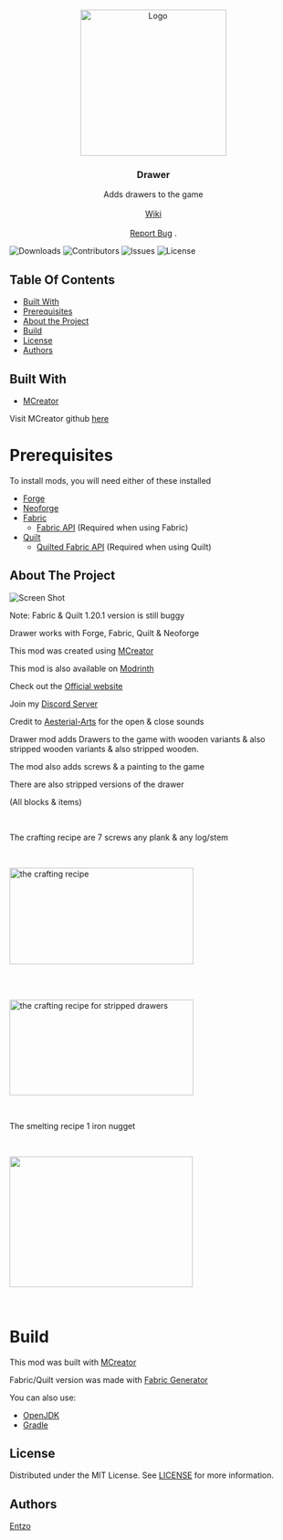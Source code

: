 
<br/>
<p align="center">
  <a href="https://github.com/EntzoMC/drawer">
    <img src="https://i.imgur.com/Vy6Xgnr.png" alt="Logo" width="256" height="256">
  </a>

  <h3 align="center">Drawer</h3>

  <p align="center">
    Adds drawers to the game
    <br/>
    <br/>
    <a href="https://github.com/EntzoMC/drawer/wiki">Wiki</a>
    <br/>
    <br/>
    <a href="https://github.com/EntzoMC/drawer/issues">Report Bug</a>
    .
  </p>
</p>

![Downloads](https://img.shields.io/github/downloads/EntzoMC/drawer/total) ![Contributors](https://img.shields.io/github/contributors/EntzoMC/drawer?color=dark-green) ![Issues](https://img.shields.io/github/issues/EntzoMC/drawer) ![License](https://img.shields.io/github/license/EntzoMC/drawer) 

## Table Of Contents

* [Built With](#built-with)
* [Prerequisites](#prerequisites)
* [About the Project](#about-the-project)
* [Build](#build)
* [License](#license)
* [Authors](#authors)

## Built With

* [MCreator](https://mcreator.net)

Visit MCreator github [here](https://github.com/MCreator/MCreator)

# Prerequisites

To install mods, you will need either of these installed 

* [Forge](https://files.minecraftforge.net/net/minecraftforge/forge/)
* [Neoforge](https://neoforged.net)
* [Fabric](https://fabricmc.net)
    * [Fabric API](https://modrinth.com/mod/fabric-api) (Required when using Fabric)
* [Quilt](https://quiltmc.org/en/) 
    * [Quilted Fabric API](https://modrinth.com/mod/qsl) (Required when using Quilt)

## About The Project

![Screen Shot](https://cdn.modrinth.com/data/MxQJZHGa/images/f2f874d811ec07b10e574d41805ad37d4344be95.png)

<p>Note: Fabric & Quilt 1.20.1 version is still buggy<br />
<p>Drawer works with Forge, Fabric, Quilt & Neoforge</p>
<p>This mod was created using <a href="https://mcreator.net/">MCreator</a></p>
<p>This mod is also available on <a href="https://modrinth.com/mod/drawer">Modrinth</a></p>
<p>Check out the <a href="https://entzomc.com/mods">Official website</a></p>
<p>Join my <a title="Discord Server" href="https://discord.gg/GChPQjPMse">Discord Server</a></p>
<p>Credit to&nbsp;<a href="https://freesound.org/people/Aesterial-Arts/" target="_blank" rel="nofollow noopener noreferrer"><u>Aesterial-Arts</u></a>&nbsp;</strong>for the open & close sounds</p>
<p>Drawer mod</strong>&nbsp;adds Drawers to the game with wooden variants & also stripped wooden variants & also stripped wooden.&nbsp;</p>
<p>The mod also adds screws & a painting to the game</p>
<p>There are also stripped versions of the drawer</p>
<p>(All blocks & items)</p>
<p>&nbsp;</p>
<p>The crafting recipe are 7 screws any plank & any log/stem</p>
<p>&nbsp;</p>
<p><img src="https://cdn.modrinth.com/data/MxQJZHGa/images/18513ba014e3a30b00d8d19f472552d8c98a052c.png" alt="the crafting recipe" width="322" height="169" /></p>
<p>&nbsp;</p>
<p>&nbsp;<br /><img src="https://cdn.modrinth.com/data/MxQJZHGa/images/d08bec94fc8a86ce50f15c0e645999568b56223d.png" alt="the crafting recipe for stripped drawers" width="322" height="168" /></p>
<p>&nbsp;</p>
<p>The smelting recipe 1 iron nugget</p>
<p>&nbsp;</p>
<p><img src="https://cdn.modrinth.com/data/MxQJZHGa/images/872567949996b9922d488cb8ba9ba555e8a07c10.png" width="321" height="229" /></p>
<p>&nbsp;</p>

# Build
This mod was built with [MCreator](https://mcreator.net) 

Fabric/Quilt version was made with [Fabric Generator](https://mcreator.net/plugin/64512/mcreator-fabric-generator)

You can also use:
* [OpenJDK](https://openjdk.org)
* [Gradle](https://gradle.org)

## License

Distributed under the MIT License. See [LICENSE](https://github.com/EntzoMC/drawer/blob/main/LICENSE) for more information.

## Authors

[Entzo](https://github.com/entzo)
